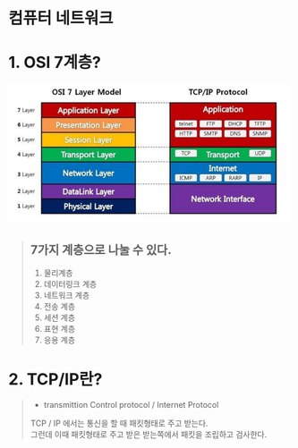 # 컴퓨터 네트워크 

# 1. OSI 7계층? 

![img.png](img.png)

> ## 7가지 계층으로 나눌 수 있다.
> 1. 물리계층
> 2. 데이터링크 계층
> 3. 네트워크 계층
> 4. 전송 계층
> 5. 세션 계층
> 6. 표현 계층
> 7. 응용 계층 



# 2. TCP/IP란?
> - transmittion Control protocol / Internet Protocol   
> 
> 
> TCP / IP 에서는 통신을 할 때 패킷형태로 주고 받는다.   
> 그런데 이때 패킷형태로 주고 받은 받는쪽에서 패킷을 조립하고 검사한다.  